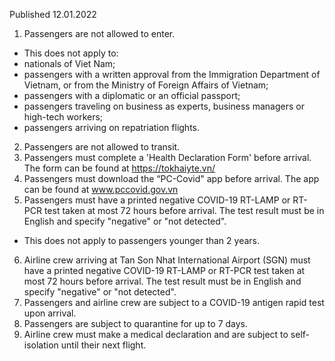 Published 12.01.2022
1. Passengers are not allowed to enter.
- This does not apply to:
- nationals of Viet Nam;
- passengers with a written approval from the Immigration Department of Vietnam, or from the Ministry of Foreign Affairs of Vietnam;
- passengers with a diplomatic or an official passport;
- passengers traveling on business as experts, business managers or high-tech workers;
- passengers arriving on repatriation flights.
2. Passengers are not allowed to transit.
3. Passengers must complete a 'Health Declaration Form' before arrival. The form can be found at <a href="https://tokhaiyte.vn/">https://tokhaiyte.vn/</a>
4. Passengers must download the “PC-Covid" app before arrival. The app can be found at <a href="http://www.pccovid.gov.vn">www.pccovid.gov.vn</a>
5. Passengers must have a printed negative COVID-19 RT-LAMP or RT-PCR test taken at most 72 hours before arrival. The test result must be in English and specify "negative" or "not detected".
- This does not apply to passengers younger than 2 years.
6. Airline crew arriving at Tan Son Nhat International Airport (SGN) must have a printed negative COVID-19 RT-LAMP or RT-PCR test taken at most 72 hours before arrival. The test result must be in English and specify "negative" or "not detected".
7. Passengers and airline crew are subject to a COVID-19 antigen rapid test upon arrival.
8. Passengers are subject to quarantine for up to 7 days.
9. Airline crew must make a medical declaration and are subject to self-isolation until their next flight.